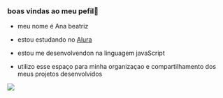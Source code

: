 ### boas vindas ao meu pefil💙

- meu nome é Ana beatriz
  
- estou estudando no [Alura](https://www.alura.com.br)
- estou me desenvolvendon na linguagem javaScript
- utilizo esse espaço para minha organizaçao e compartilhamento dos  meus projetos desenvolvidos




![](https://media1.tenor.com/m/dFsfE2hxvosAAAAC/%D0%BC%D1%83%D0%BB%D1%8C%D1%82%D1%84%D0%B8%D0%BB%D1%8C%D0%BC-%D0%B7%D0%BE%D0%BB%D1%83%D1%88%D0%BA%D0%B0.gif)



